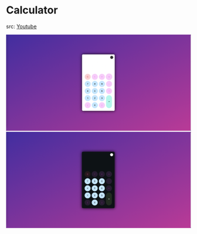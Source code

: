 # Calculator

src: [Youtube](https://www.youtube.com/watch?v=_npnL4Gyg_o)

![Product Photo](./1.png)
![Product Photo](./2.png)

